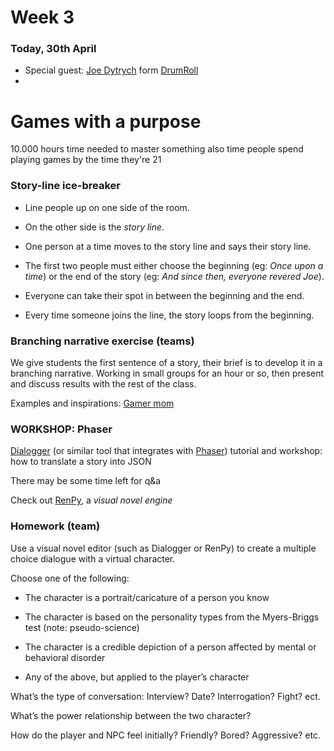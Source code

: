 # Week 3 

### Today, 30th April

* Special guest: [Joe Dytrych](https://twitter.com/somehats) form [DrumRoll](http://drumrollhq.com/)
* 

# Games with a purpose

10.000 hours time needed to master something
also time people spend playing games by the time they're 21







### Story-line ice-breaker

* Line people up on one side of the room. 

* On the other side is the *story line*. 

* One person at a time moves to the story line and says their story line. 

* The first two people must either choose the beginning (eg: *Once upon a time*) or the end of the story (eg: *And since then, everyone revered Joe*). 

* Everyone can take their spot in between the beginning and the end. 

* Every time someone joins the line, the story loops from the beginning.

### Branching narrative exercise (teams)

We give students the first sentence of a story, their brief is to develop it in a branching narrative. Working in small groups for an hour or so, then present and discuss results with the rest of the class.

Examples and inspirations: [Gamer mom](http://adventure.gamism.org/gamer_mom/)

### WORKSHOP: Phaser

[Dialogger](http://j.dytry.ch/stuff/dialogger) (or similar tool that integrates with [Phaser](https://phaser.io/learn)) tutorial and workshop: how to translate a story into JSON

There may be some time left for q&a

Check out [RenPy](http://www.renpy.org), a *visual novel engine*

### Homework (team)

Use a visual novel editor (such as Dialogger or RenPy) to create a multiple choice dialogue with a virtual character. 

Choose one of the following:

* The character is a portrait/caricature of a person you know

* The character is based on the personality types from the Myers-Briggs test (note: pseudo-science)

* The character is a credible depiction of a person affected by mental or behavioral disorder

* Any of the above, but applied to the player’s character

What’s the type of conversation: Interview? Date? Interrogation? Fight? ect.

What’s the power relationship between the two character?

How do the player and NPC feel initially? Friendly? Bored? Aggressive? etc.